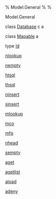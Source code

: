 % Model.General
% 
% 

Model.General

class [Database](Model-General.html#t:Database) c a

class [Mapable](Model-General.html#t:Mapable) a

type [Id](Model-General.html#t:Id)

[nlookup](Model-General.html#v:nlookup)

[nempty](Model-General.html#v:nempty)

[htsql](Model-General.html#v:htsql)

[thsql](Model-General.html#v:thsql)

[ninsert](Model-General.html#v:ninsert)

[sinsert](Model-General.html#v:sinsert)

[mlookup](Model-General.html#v:mlookup)

[mco](Model-General.html#v:mco)

[mfp](Model-General.html#v:mfp)

[nhead](Model-General.html#v:nhead)

[sempty](Model-General.html#v:sempty)

[aget](Model-General.html#v:aget)

[agetlist](Model-General.html#v:agetlist)

[aload](Model-General.html#v:aload)

[adeny](Model-General.html#v:adeny)
